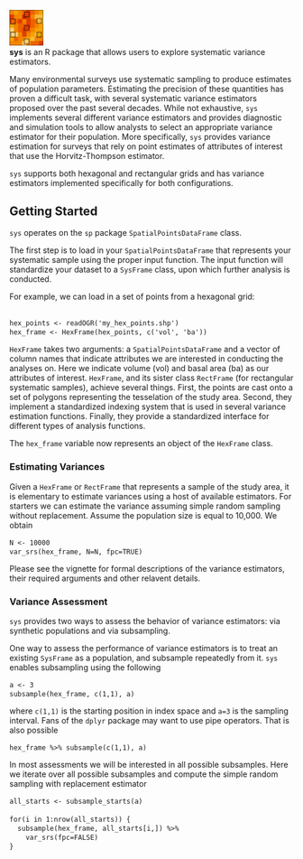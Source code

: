 <img src="docs/logo.png" width="60"></img><br> **sys** is an R package that allows users to explore systematic variance estimators.

Many environmental surveys use systematic sampling to produce estimates of population parameters. Estimating the precision of these quantities has proven a difficult task, with several systematic variance estimators proposed over the past several decades. While not exhaustive, `sys` implements several different variance estimators and provides diagnostic and simulation tools to allow analysts to select an appropriate variance estimator for their population. More specifically, `sys` provides variance estimation for surveys that rely on point estimates of attributes of interest that use the Horvitz-Thompson estimator.

`sys` supports both hexagonal and rectangular grids and has variance estimators implemented specifically for both configurations.

## Getting Started

`sys` operates on the `sp` package `SpatialPointsDataFrame` class. 

The first step is to load in your `SpatialPointsDataFrame` that represents your systematic sample using the proper input function. The input function will standardize your dataset to a `SysFrame` class, upon which further analysis is conducted.

For example, we can load in a set of points from a hexagonal grid:

```{r}

hex_points <- readOGR('my_hex_points.shp')
hex_frame <- HexFrame(hex_points, c('vol', 'ba'))
```

`HexFrame` takes two arguments: a `SpatialPointsDataFrame` and a vector of column names that indicate attributes we are interested in conducting the analyses on. Here we indicate volume (vol) and basal area (ba) as our attributes of interest. `HexFrame`, and its sister class `RectFrame` (for rectangular systematic samples), achieve several things. First, the points are cast onto a set of polygons representing the tesselation of the study area. Second, they implement a standardized indexing system that is used in several variance estimation functions. Finally, they provide a standardized interface for different types of analysis functions.

The `hex_frame` variable now represents an object of the `HexFrame` class.

### Estimating Variances

Given a `HexFrame` or `RectFrame` that represents a sample of the study area, it is elementary to estimate variances using a host of available estimators. For starters we can estimate the variance assuming simple random sampling without replacement. Assume the population size is equal to 10,000. We obtain

```
N <- 10000
var_srs(hex_frame, N=N, fpc=TRUE)
```

Please see the vignette for formal descriptions of the variance estimators, their required arguments and other relavent details.

### Variance Assessment

`sys` provides two ways to assess the behavior of variance estimators: via synthetic populations and via subsampling.

One way to assess the performance of variance estimators is to treat an existing `SysFrame` as a population, and subsample repeatedly from it. `sys` enables subsampling using the following

```{r}
a <- 3
subsample(hex_frame, c(1,1), a)
```

where `c(1,1)` is the starting position in index space and `a=3` is the sampling interval. Fans of the `dplyr` package may want to use pipe operators. That is also possible

```{r}
hex_frame %>% subsample(c(1,1), a)
```

In most assessments we will be interested in all possible subsamples. Here we iterate over all possible subsamples and compute the simple random sampling with replacement estimator

```{r}
all_starts <- subsample_starts(a)

for(i in 1:nrow(all_starts)) {
  subsample(hex_frame, all_starts[i,]) %>%
    var_srs(fpc=FALSE)
}
```